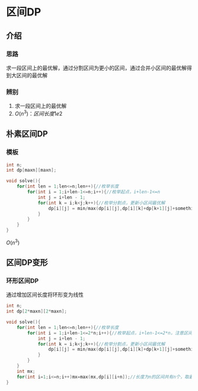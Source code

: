 # 区间DP

## 介绍

### 思路

求一段区间上的最优解，通过分割区间为更小的区间，通过合并小区间的最优解得到大区间的最优解

### 辨别

1. 求一段区间上的最优解
2. $O(n^3)：区间长度1e2$

## 朴素区间DP

### 模板

```c++
int n;
int dp[maxn][maxn];

void solve(){
    for(int len = 1;len<=n;len++){//枚举长度
        for(int i = 1;i+len-1<=n;i++){//枚举起点，i+len-1<=n
            int j = i+len - 1;
            for(int k = i;k<j;k++){//枚举分割点，更新小区间最优解
                dp[i][j] = min/max(dp[i][j],dp[i][k]+dp[k+1][j]+something);//大区间i~j由小区间i~k与k+1~j合并而来，合并代价为something
            }
        }
    }
}
```

$O(n^3)$

## 区间DP变形

### 环形区间DP

通过增加区间长度将环形变为线性

```c++
int n;
int dp[2*maxn][2*maxn];

void solve(){
    for(int len = 1;len<=n;len++){//枚举长度
        for(int i = 1;i+len-1<=2*n;i++){//枚举起点，i+len-1<=2*n，注意区间起点范围扩大了n
            int j = i+len - 1;
            for(int k = i;k<j;k++){//枚举分割点，更新小区间最优解
                dp[i][j] = min/max(dp[i][j],dp[i][k]+dp[k+1][j]+something);//大区间i~j由小区间i~k与k+1~j合并而来，合并代价为something
            }
        }
    }
    int mx;
    for(int i=1;i<=n;i++)mx=max(mx,dp[i][i+n]);//长度为n的区间共有n个，取最值
}
```

